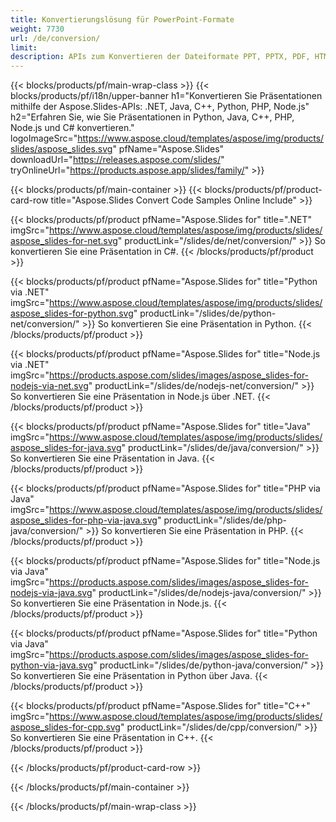 ```yaml
---
title: Konvertierungslösung für PowerPoint-Formate
weight: 7730
url: /de/conversion/
limit: 
description: APIs zum Konvertieren der Dateiformate PPT, PPTX, PDF, HTML, POTX, POTM und ODP
---
```


{{< blocks/products/pf/main-wrap-class >}}
{{< blocks/products/pf/i18n/upper-banner h1="Konvertieren Sie Präsentationen mithilfe der Aspose.Slides-APIs: .NET, Java, C++, Python, PHP, Node.js" h2="Erfahren Sie, wie Sie Präsentationen in Python, Java, C++, PHP, Node.js und C# konvertieren." logoImageSrc="https://www.aspose.cloud/templates/aspose/img/products/slides/aspose_slides.svg" pfName="Aspose.Slides" downloadUrl="https://releases.aspose.com/slides/" tryOnlineUrl="https://products.aspose.app/slides/family/" >}}

{{< blocks/products/pf/main-container >}}
{{< blocks/products/pf/product-card-row title="Aspose.Slides Convert Code Samples Online Include" >}}

{{< blocks/products/pf/product pfName="Aspose.Slides for" title=".NET" imgSrc="https://www.aspose.cloud/templates/aspose/img/products/slides/aspose_slides-for-net.svg" productLink="/slides/de/net/conversion/" >}}
So konvertieren Sie eine Präsentation in C#.
{{< /blocks/products/pf/product >}}

{{< blocks/products/pf/product pfName="Aspose.Slides for" title="Python via .NET" imgSrc="https://www.aspose.cloud/templates/aspose/img/products/slides/aspose_slides-for-python.svg" productLink="/slides/de/python-net/conversion/" >}}
So konvertieren Sie eine Präsentation in Python.
{{< /blocks/products/pf/product >}}

{{< blocks/products/pf/product pfName="Aspose.Slides for" title="Node.js via .NET" imgSrc="https://products.aspose.com/slides/images/aspose_slides-for-nodejs-via-net.svg" productLink="/slides/de/nodejs-net/conversion/" >}}
So konvertieren Sie eine Präsentation in Node.js über .NET.
{{< /blocks/products/pf/product >}}

{{< blocks/products/pf/product pfName="Aspose.Slides for" title="Java" imgSrc="https://www.aspose.cloud/templates/aspose/img/products/slides/aspose_slides-for-java.svg" productLink="/slides/de/java/conversion/" >}}
So konvertieren Sie eine Präsentation in Java.
{{< /blocks/products/pf/product >}}

{{< blocks/products/pf/product pfName="Aspose.Slides for" title="PHP via Java" imgSrc="https://www.aspose.cloud/templates/aspose/img/products/slides/aspose_slides-for-php-via-java.svg" productLink="/slides/de/php-java/conversion/" >}}
So konvertieren Sie eine Präsentation in PHP.
{{< /blocks/products/pf/product >}}

{{< blocks/products/pf/product pfName="Aspose.Slides for" title="Node.js via Java" imgSrc="https://products.aspose.com/slides/images/aspose_slides-for-nodejs-via-java.svg" productLink="/slides/de/nodejs-java/conversion/" >}}
So konvertieren Sie eine Präsentation in Node.js.
{{< /blocks/products/pf/product >}}

{{< blocks/products/pf/product pfName="Aspose.Slides for" title="Python via Java" imgSrc="https://products.aspose.com/slides/images/aspose_slides-for-python-via-java.svg" productLink="/slides/de/python-java/conversion/" >}}
So konvertieren Sie eine Präsentation in Python über Java.
{{< /blocks/products/pf/product >}}

{{< blocks/products/pf/product pfName="Aspose.Slides for" title="C++" imgSrc="https://www.aspose.cloud/templates/aspose/img/products/slides/aspose_slides-for-cpp.svg" productLink="/slides/de/cpp/conversion/" >}}
So konvertieren Sie eine Präsentation in C++.
{{< /blocks/products/pf/product >}}

{{< /blocks/products/pf/product-card-row >}}

{{< /blocks/products/pf/main-container >}}

{{< /blocks/products/pf/main-wrap-class >}}